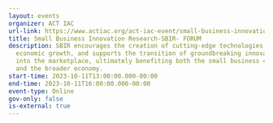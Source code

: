 ```yaml
---
layout: events
organizer: ACT IAC
url-link: https://www.actiac.org/act-iac-event/small-business-innovation-research-sbir-forum
title: Small Business Innovation Research-SBIR- FORUM
description: SBIR encourages the creation of cutting-edge technologies, fosters
  economic growth, and supports the transition of groundbreaking innovations
  into the marketplace, ultimately benefiting both the small business community
  and the broader economy.
start-time: 2023-10-11T13:00:00.000-00:00
end-time: 2023-10-11T16:00:00.000-00:00
event-type: Online
gov-only: false
is-external: true
---
```


